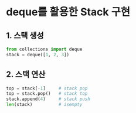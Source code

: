 # deque를 활용한 Stack 구현

## 1. 스택 생성 

```py
from collections import deque
stack = deque([1, 2, 3])
```

## 2. 스택 연산

```py
top = stack[-1]     # stack pop
top = stack.pop()   # stack top
stack.append(4)     # stack push
len(stack)          # isempty
```